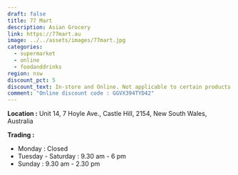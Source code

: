 ```yaml
---
draft: false
title: 77 Mart
description: Asian Grocery
link: https://77mart.au
image: ../../assets/images/77mart.jpg
categories:
  - supermarket
  - online
  - foodanddrinks
region: nsw
discount_pct: 5
discount_text: In-store and Online. Not applicable to certain products and specials
comment: "Online discount code : GGVX394TYD42"
---
```


**Location :** Unit 14, 7 Hoyle Ave., Castle Hill, 2154, New South Wales, Australia

**Trading :**

- Monday : Closed
- Tuesday - Saturday : 9.30 am - 6 pm
- Sunday : 9.30 am - 2.30 pm
